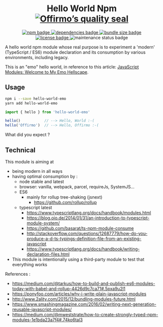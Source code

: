 
<h1 align="center">
	Hello World Npm<br>
	<a href="https://www.offirmo.net/offirmo-monorepo/0-doc/modules-directory/index.html">
		<img src="https://www.offirmo.net/offirmo-monorepo/0-doc/quality-seal/offirmos_quality_seal.svg" alt="Offirmo’s quality seal">
	</a>
</h1>

<p align="center">
	<a alt="npm package page"
		href="https://www.npmjs.com/package/hello-world-emo">
		<img alt="npm badge"
			src="https://img.shields.io/npm/v/hello-world-emo.svg">
	</a>
	<a alt="dependencies analysis"
		href="https://david-dm.org/offirmo/offirmo-monorepo?path=5-incubator%2Fhello-world-npm">
		<img alt="dependencies badge"
			src="https://img.shields.io/david/offirmo/offirmo-monorepo.svg?path=5-incubator%2Fhello-world-npm">
	</a>
	<a alt="bundle size evaluation"
		href="https://bundlephobia.com/result?p=hello-world-emo">
		<img alt="bundle size badge"
			src="https://img.shields.io/bundlephobia/minzip/hello-world-emo.svg">
	</a>
	<a alt="license"
		href="https://unlicense.org/">
		<img alt="license badge"
			src="https://img.shields.io/badge/license-public_domain-brightgreen.svg">
	</a>
		<img alt="maintenance status badge"
			src="https://img.shields.io/maintenance/yes/2020.svg">
</p>


A hello world npm module whose real purpose is to experiment a 'modern' (TypeScript / ES6)
module declaration and its consumption by various environments, including legacy.

This is an "emo" hello world, in reference to this article: [JavaScript Modules: Welcome to My Emo Hellscape](https://medium.com/@trek/last-week-i-had-a-small-meltdown-on-twitter-about-npms-future-plans-around-front-end-packaging-b424dd8d367a).

## Usage

```sh
npm i --save hello-world-emo
yarn add hello-world-emo
```

```js
import { hello } from 'hello-world-emo'

hello()           // --> Hello, World :-(
hello('Offirmo')  // --> Hello, Offirmo :-(
```
What did you expect ?


## Technical
This module is aiming at
* being modern in all ways
* having optimal consumption by :
  * node stable and latest
  * browser: vanilla, webpack, parcel, requireJs, SystemJS...
  * ES6
    * mainly for rollup tree-shaking (jsnext)
      * https://github.com/rollup/rollup
  * typescript latest
    * https://www.typescriptlang.org/docs/handbook/modules.html
    * https://blog.oio.de/2014/01/31/an-introduction-to-typescript-module-system/
    * https://github.com/basarat/ts-npm-module-consume
    * http://stackoverflow.com/questions/12687779/how-do-you-produce-a-d-ts-typings-definition-file-from-an-existing-javascript
    * https://www.typescriptlang.org/docs/handbook/writing-declaration-files.html
* This module is intentionally using a third-party module to test that everything works

References :
* https://medium.com/@tarkus/how-to-build-and-publish-es6-modules-today-with-babel-and-rollup-4426d9c7ca71#.5pxa9u2l1
* https://ponyfoo.com/articles/why-i-write-plain-javascript-modules
* http://www.2ality.com/2015/12/bundling-modules-future.html
* https://www.smashingmagazine.com/2016/02/writing-next-generation-reusable-javascript-modules/
* https://medium.com/@mweststrate/how-to-create-strongly-typed-npm-modules-1e1bda23a7f4#.74ko6tal3

